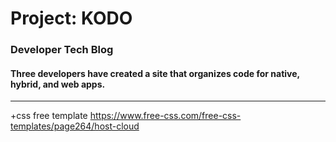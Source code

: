 # Project: KODO
### Developer Tech Blog
#### Three developers have created a site that organizes code for native, hybrid, and web apps.
-----------

+css free template
  https://www.free-css.com/free-css-templates/page264/host-cloud
  

